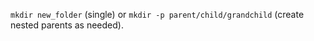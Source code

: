 `mkdir new_folder` (single) or `mkdir -p parent/child/grandchild` (create nested parents as needed).
